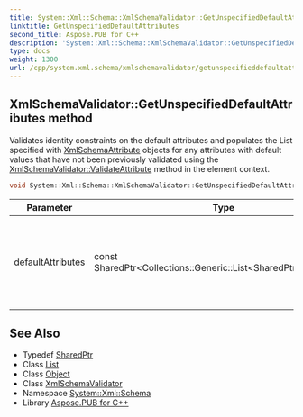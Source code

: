 ```yaml
---
title: System::Xml::Schema::XmlSchemaValidator::GetUnspecifiedDefaultAttributes method
linktitle: GetUnspecifiedDefaultAttributes
second_title: Aspose.PUB for C++
description: 'System::Xml::Schema::XmlSchemaValidator::GetUnspecifiedDefaultAttributes method. Validates identity constraints on the default attributes and populates the List specified with XmlSchemaAttribute objects for any attributes with default values that have not been previously validated using the XmlSchemaValidator::ValidateAttribute method in the element context in C++.'
type: docs
weight: 1300
url: /cpp/system.xml.schema/xmlschemavalidator/getunspecifieddefaultattributes/
---
```

## XmlSchemaValidator::GetUnspecifiedDefaultAttributes method


Validates identity constraints on the default attributes and populates the List specified with [XmlSchemaAttribute](../../xmlschemaattribute/) objects for any attributes with default values that have not been previously validated using the [XmlSchemaValidator::ValidateAttribute](../validateattribute/) method in the element context.

```cpp
void System::Xml::Schema::XmlSchemaValidator::GetUnspecifiedDefaultAttributes(const SharedPtr<Collections::Generic::List<SharedPtr<Object>>> &defaultAttributes)
```


| Parameter | Type | Description |
| --- | --- | --- |
| defaultAttributes | const SharedPtr\<Collections::Generic::List\<SharedPtr\<Object\>\>\>\& | A List to populate with [XmlSchemaAttribute](../../xmlschemaattribute/) objects for any attributes not yet encountered during validation in the element context. |

## See Also

* Typedef [SharedPtr](../../../system/sharedptr/)
* Class [List](../../../system.collections.generic/list/)
* Class [Object](../../../system/object/)
* Class [XmlSchemaValidator](../)
* Namespace [System::Xml::Schema](../../)
* Library [Aspose.PUB for C++](../../../)
